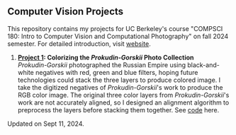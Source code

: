 ## Computer Vision Projects

This repository contains my projects for UC Berkeley's course "COMPSCI 180:  Intro to Computer Vision and Computational Photography" on fall 2024 semester. For detailed introduction, visit [website](https://davidpaulwei.github.io/cs180/).  

1. **[Project 1](https://davidpaulwei.github.io/cs180/proj1/): Colorizing the _Prokudin-Gorskii_ Photo Collection**  
   _Prokudin-Gorskii_ photographed the Russian Empire using black-and-white negatives with red, green and blue filters, hoping future technologies could stack the three layers to produce colored image. I take the digitized negatives of _Prokudin-Gorskii_'s work to produce the RGB color image. The original three color layers from _Prokudin-Gorskii_'s work are not accurately aligned, so I designed an alignment algorithm to preprocess the layers before stacking them together. See [code](https://github.com/davidpaulwei/cs180/tree/main/proj1/code) here.

Updated on Sept 11, 2024.
